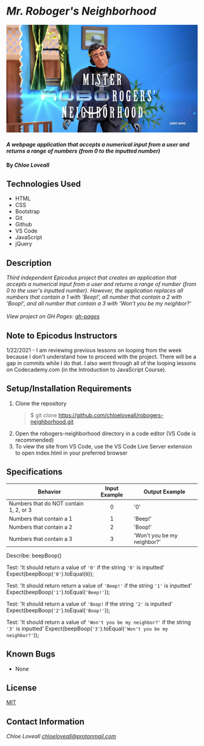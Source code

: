 # _Mr. Roboger's Neighborhood_

![Mr Robogers](img/roborogers.jpg)

#### _A webpage application that accepts a numerical input from a user and returns a range of numbers (from 0 to the inputted number)_

#### By _**Chloe Loveall**_

## Technologies Used

* HTML
* CSS
* Bootstrap
* Git
* Github
* VS Code
* JavaScript
* jQuery

## Description

_Third independent Epicodus project that creates an application that accepts a numerical input from a user and returns a range of number (from 0 to the user's inputted number). However, the application replaces all numbers that contain a 1 with 'Beep!', all number that contain a 2 with 'Boop!', and all number that contain a 3 with 'Won't you be my neighbor?'_<br><br>
_View project on GH Pages: [gh-pages](https://chloeloveall.github.io/robogers-neighborhood/)_

## Note to Epicodus Instructors

1/22/2021 - I am reviewing previous lessons on looping from the week because I don't understand how to proceed with the project. There will be a gap in commits while I do that. I also went through all of the looping lessons on Codecademy.com (in the Introduction to JavaScript Course).

## Setup/Installation Requirements

1. Clone the repository
    >$ git clone https://github.com/chloeloveall/robogers-neighborhood.git
2. Open the robogers-neighborhood directory in a code editor (VS Code is recommended)
3. To view the site from VS Code, use the VS Code Live Server extension to open index.html in your preferred browser 

## Specifications

| Behavior                                | Input Example | Output Example              |
| --------------------------------------- | :-----------: | --------------------------- |
| Numbers that do NOT contain 1, 2, or 3  | 0             | '0'                         |
| Numbers that contain a 1                | 1             | 'Beep!'                     |
| Numbers that contain a 2                | 2             | 'Boop!'                     |
| Numbers that contain a 3                | 3             | 'Won't you be my neighbor?' |

Describe: beepBoop()

Test: 'It should return a value of `'0'` if the string `'0'` is inputted'
Expect(beepBoop(`'0'`).toEqual(`0`));

Test: 'It should return return a value of `'Beep!'` if the string `'1'` is inputted'
Expect(beepBoop(`'1'`).toEqual(`'Beep!'`));

Test: 'It should return a value of `'Boop!` if the string `'2'` is inputted'
Expect(beepBoop(`'2'`).toEqual(`'Boop!'`));

Test: 'It should return a value of `'Won't you be my neighbor?'` if the string `'3'` is inputted'
Expect(beepBoop(`'3'`).toEqual(`'Won't you be my neighbor?'`));

<!-- Test: 'It converts inputted number to string'
Expect(beepBoop(0)toEqual(`'0'`));

Test: 'It splits number with multiple digits'
Expect(beepBoop(10)toEqual(`'1', '0'`)); -->

<!-- Test: 'It converts each string back into a number'
Expect(beepBoop(10).toEqual(`1, 0`)); -->

<!-- Test: 'It recognizes an inputted number containing the number 1'
Expect(beepBoop(01).toEqual(`'Beep!'`)); -->

## Known Bugs

* None

## License

[MIT](LICENSE.md)

## Contact Information

_Chloe Loveall <chloeloveall@protonmail.com>_